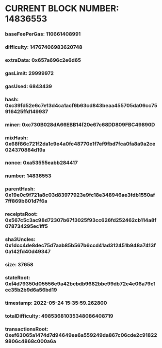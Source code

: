 # CURRENT BLOCK NUMBER: 14836553

### baseFeePerGas: 110661408991
### difficulty: 14767406983620748
### extraData: 0x657a696c2e6d65
### gasLimit: 29999972
### gasUsed: 6843439
### hash: 0xc39fd52e6c7e13d4ca1acf6b63cd843beaa455705da06cc75916425ffd149937
### miner: 0xc730B028dA66EBB14f20e67c68DD809FBC49890D
### mixHash: 0x68f86c721f2da1c9e4a0fc48770e1f7ef9fbd7fca0fa8a9a2ce024370884d19a
### nonce: 0xa53555eabb284417
### number: 14836553
### parentHash: 0x19e0c9f721a8c03d83977923e9fc18e348946ae3fdb1550af7ff869b601d7f6a
### receiptsRoot: 0x567c5c3ac98d72307b67f3025f93cc626fd252462cb114a8f078734295ec1ff5
### sha3Uncles: 0x1dcc4de8dec75d7aab85b567b6ccd41ad312451b948a7413f0a142fd40d49347
### size: 37658
### stateRoot: 0xf4d79350d05556e9a42bcbdb9682bbe99db72e4e06a79c1cc35b2b9d6a56bd19
### timestamp: 2022-05-24 15:35:59.262800
### totalDifficulty: 49853681035348086408719
### transactionsRoot: 0xef63065a1474d7d94649ea6a559249da867c06cde2c918229806c4868c000a6a
